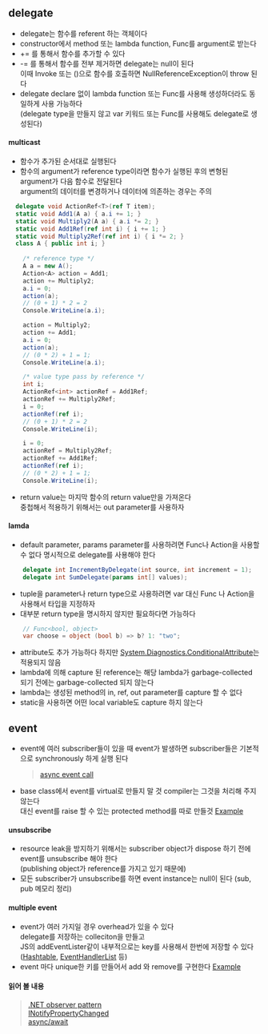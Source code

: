 ## delegate
- delegate는 함수를 referent 하는 객체이다   
- constructor에서 method 또는 lambda function, Func를 argument로 받는다 
- += 를 통해서 함수를 추가할 수 있다   
- -= 를 통해서 함수를 전부 제거하면 delegate는 null이 된다   
  이때 Invoke 또는 ()으로 함수를 호출하면 NullReferenceException이 throw 된다   
- delegate declare 없이 lambda function 또는 Func를 사용해 생성하더라도 동일하게 사용 가능하다  
  (delegate type을 만들지 않고 var 키워드 또는 Func를 사용해도 delegate로 생성된다)   
#### multicast
- 함수가 추가된 순서대로 실행된다
- 함수의 argument가 reference type이라면 함수가 실행된 후의 변형된 argument가 다음 함수로 전달된다   
  argument의 데이터를 변경하거나 데이터에 의존하는 경우는 주의   
```C#
  delegate void ActionRef<T>(ref T item);
  static void Add1(A a) { a.i += 1; }
  static void Multiply2(A a) { a.i *= 2; }
  static void Add1Ref(ref int i) { i += 1; }
  static void Multiply2Ref(ref int i) { i *= 2; }
  class A { public int i; }
	
	/* reference type */
	A a = new A();
	Action<A> action = Add1;
	action += Multiply2;
	a.i = 0;
	action(a);
	// (0 + 1) * 2 = 2
	Console.WriteLine(a.i);

	action = Multiply2;
	action += Add1;
	a.i = 0;
	action(a);
	// (0 * 2) + 1 = 1;
	Console.WriteLine(a.i);

	/* value type pass by reference */
	int i;
	ActionRef<int> actionRef = Add1Ref;
	actionRef += Multiply2Ref;
	i = 0;
	actionRef(ref i);
	// (0 + 1) * 2 = 2
	Console.WriteLine(i);

	i = 0;
	actionRef = Multiply2Ref;
	actionRef += Add1Ref;
	actionRef(ref i);
	// (0 * 2) + 1 = 1;
	Console.WriteLine(i);
```
- return value는 마지막 함수의 return value만을 가져온다   
  중첩해서 적용하기 위해서는 out parameter를 사용하자   
#### lamda
- default parameter, params parameter를 사용하려면 Func나 Action을 사용할 수 없다 명시적으로 delegate를 사용해야 한다   
```C#
	delegate int IncrementByDelegate(int source, int increment = 1);
	delegate int SumDelegate(params int[] values);
```
- tuple을 parameter나 return type으로 사용하려면 var 대신 Func 나 Action을 사용해서 타입을 지정하자   
- 대부분 return type을 명시하지 않지만 필요하다면 가능하다   
```C#
	// Func<bool, object>
	var choose = object (bool b) => b? 1: "two";
```
- attribute도 추가 가능하다 하지만 [System.Diagnostics.ConditionalAttribute](https://learn.microsoft.com/en-us/dotnet/api/system.diagnostics.conditionalattribute)는 적용되지 않음   
- lambda에 의해 capture 된 reference는 해당 lambda가 garbage-collected 되기 전에는 garbage-collected 되지 않는다   
- lambda는 생성된 method의 in, ref, out parameter를 capture 할 수 없다   
- static을 사용하면 어떤 local variable도 capture 하지 않는다   
## event
- event에 여러 subscriber들이 있을 때 event가 발생하면 subscriber들은 기본적으로 synchronously 하게 실행 된다   
  > [async event call](https://learn.microsoft.com/en-us/dotnet/standard/asynchronous-programming-patterns/calling-synchronous-methods-asynchronously)   
- base class에서 event를 virtual로 만들지 말 것 compiler는 그것을 처리해 주지 않는다   
  대신 event를 raise 할 수 있는 protected method를 따로 만들것 [Example](https://learn.microsoft.com/en-us/dotnet/csharp/programming-guide/events/how-to-raise-base-class-events-in-derived-classes#example)   
#### unsubscribe
- resource leak을 방지하기 위해서는 subscriber object가 dispose 하기 전에 event를 unsubscribe 해야 한다   
  (publishing object가 reference를 가지고 있기 때문에)   
- 모든 subscriber가 unsubscribe를 하면 event instance는 null이 된다 (sub, pub 메모리 정리)  
#### multiple event
- event가 여러 가지일 경우 overhead가 있을 수 있다   
  delegate를 저장하는 colleciton을 만들고   
  JS의 addEventLister같이 내부적으로는 key를 사용해서 한번에 저장할 수 있다 ([Hashtable](https://learn.microsoft.com/en-us/dotnet/api/system.collections.hashtable), [EventHandlerList](https://learn.microsoft.com/en-us/dotnet/api/system.componentmodel.eventhandlerlist) 등)   
- event 마다 unique한 키를 만들어서 add 와 remove를 구현한다 [Example](https://learn.microsoft.com/en-us/dotnet/standard/events/how-to-handle-multiple-events-using-event-properties#example)   
  
#### 읽어 볼 내용
> [.NET observer pattern](https://learn.microsoft.com/en-us/dotnet/standard/events/observer-design-pattern)   
> [INotifyPropertyChanged](https://learn.microsoft.com/en-us/dotnet/api/system.componentmodel.inotifypropertychanged)   
> [async/await](https://learn.microsoft.com/en-us/dotnet/csharp/asynchronous-programming/)   